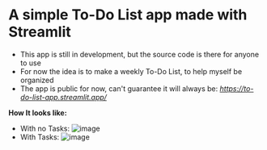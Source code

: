 # A simple To-Do List app made with Streamlit
- This app is still in development, but the source code is there for anyone to use
- For now the idea is to make a weekly To-Do List, to help myself be organized
- The app is public for now, can't guarantee it will always be: *https://to-do-list-app.streamlit.app/*

**How It looks like:**
- With no Tasks:
![image](https://github.com/yassine-thlija/To-Do-List-app-with-streamlit/assets/59317301/6fe20f21-f96b-463a-84b6-8f9f0093e8a7)
- With Tasks:
![image](https://github.com/yassine-thlija/To-Do-List-app-with-streamlit/assets/59317301/3f0aa6ca-d767-45b5-b8bb-374bc4996a13)

